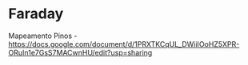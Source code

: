 # Faraday

Mapeamento Pinos - https://docs.google.com/document/d/1PRXTKCqUL_DWiiIOoHZ5XPR-ORuIn1e7GsS7MACwnHU/edit?usp=sharing
